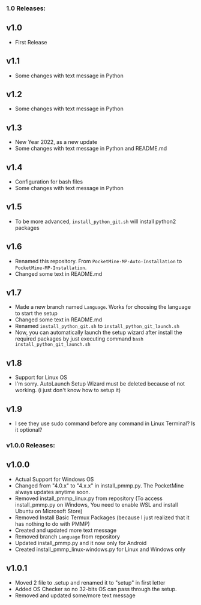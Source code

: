 ### 1.0 Releases:

## v1.0
- First Release

## v1.1
- Some changes with text message in Python

## v1.2
- Some changes with text message in Python

## v1.3
- New Year 2022, as a new update
- Some changes with text message in Python and README.md

## v1.4
- Configuration for bash files
- Some changes with text message in Python

## v1.5
- To be more advanced, `install_python_git.sh` will install python2 packages

## v1.6
- Renamed this repository. From `PocketMine-MP-Auto-Installation` to `PocketMine-MP-Installation`.
- Changed some text in README.md

## v1.7
- Made a new branch named `Language`. Works for choosing the language to start the setup
- Changed some text in README.md
- Renamed `install_python_git.sh` to `install_python_git_launch.sh`
- Now, you can automatically launch the setup wizard after install the required packages by just executing command `bash install_python_git_launch.sh`

## v1.8
- Support for Linux OS
- I'm sorry. AutoLaunch Setup Wizard must be deleted because of not working. (i just don't know how to setup it)

## v1.9
- I see they use sudo command before any command in Linux Terminal? Is it optional?

### v1.0.0 Releases:

## v1.0.0
- Actual Support for Windows OS
- Changed from "4.0.x" to "4.x.x" in install_pmmp.py. The PocketMine always updates anytime soon.
- Removed install_pmmp_linux.py from repository
(To access install_pmmp.py on Windows, You need to enable WSL and install Ubuntu on Microsoft Store)
- Removed Install Basic Termux Packages (because I just realized that it has nothing to do with PMMP)
- Created and updated more text message
- Removed branch `Language` from repository
- Updated install_pmmp.py and it now only for Android
- Created install_pmmp_linux-windows.py for Linux and Windows only

## v1.0.1
- Moved 2 file to .setup and renamed it to "setup" in first letter
- Added OS Checker so no 32-bits OS can pass through the setup.
- Removed and updated some/more text message
